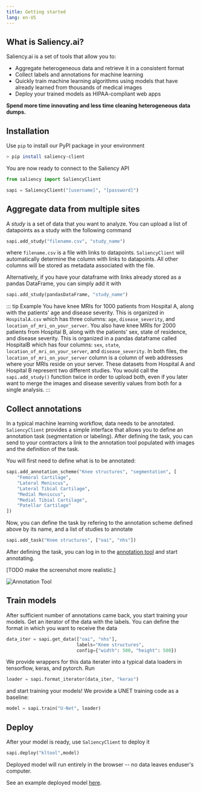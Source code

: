 ```yaml
---
title: Getting started
lang: en-US
---
```


## What is Saliency.ai?

Saliency.ai is a set of tools that allow you to:
* Aggregate heterogeneous data and retrieve it in a consistent format
* Collect labels and annotations for machine learning
* Quickly train machine learning algorithms using models that have already learned from thousands of medical images
* Deploy your trained models as HIPAA-compliant web apps

**Spend more time innovating and less time cleaning heterogeneous data dumps.**

## Installation

Use `pip` to install our PyPI package in your environment

```bash
> pip install saliency-client
```

You are now ready to connect to the Saliency API

```python
from saliency import SaliencyClient

sapi = SaliencyClient("[username]", "[password]")
```

## Aggregate data from multiple sites

A *study* is a set of data that you want to analyze. You can upload a list of datapoints as a study with the following command

```python
sapi.add_study("filename.csv", "study_name")
```

where `filename.csv` is a file with links to datapoints. `SaliencyClient` will automatically determine the column with links to datapoints. All other columns will be stored as metadata associated with the file.

Alternatively, if you have your dataframe with links already stored as a pandas DataFrame, you can simply add it with
```python
sapi.add_study(pandasDataFrame, "study_name")
```
::: tip Example
You have knee MRIs for 1000 patients from Hospital A, along with the patients' age and disease severity. This is organized in `HospitalA.csv` which has three columns: `age`, `disease_severity`, and `location_of_mri_on_your_server`. You also have knee MRIs for 2000 patients from Hospital B, along with the patients' sex, state of residence, and disease severity. This is organized in a pandas dataframe called HospitalB which has four columns: `sex`, `state`, `location_of_mri_on_your_server`, and `disease_severity`. In both files, the `location_of_mri_on_your_server` column is a column of web addresses where your MRIs reside on your server. These datasets from Hospital A and Hospital B represent two different studies. You would call the `sapi.add_study()` function twice in order to upload both, even if you later want to merge the images and disease severitiy values from both for a single analysis.
:::

## Collect annotations

In a typical machine learning workflow, data needs to be annotated. `SaliencyClient` provides a simple interface that allows you to define an annotation task (segmentation or labeling). After defining the task, you can send to your contractors a link to the annotation tool populated with images and the definition of the task.

You will first need to define what is to be annotated:

```python
sapi.add_annotation_scheme("Knee structures", "segmentation", [
    "Femoral Cartilage",
	"Lateral Meniscus",
	"Lateral Tibial Cartilage",
	"Medial Meniscus",
	"Medial Tibial Cartilage",
	"Patellar Cartilage"
])
```

Now, you can define the task by refering to the annotation scheme defined above by its name, and a list of studies to annotate

```python
sapi.add_task("Knee structures", ["oai", "nhs"])
```

After defining the task, you can log in to the [annotation tool](https://annotator.saliency.ai/) and start annotating.

[TODO make the screenshot more realistic.]

![Annotation Tool](/annotation-tool.png)

## Train models

After sufficient number of annotations came back, you start training your models. Get an iterator of the data with the labels. You can define the format in which you want to receive the data

```python
data_iter = sapi.get_data(["oai", "nhs"],
                          labels="Knee structures",
						  config={"width": 500, "height": 500})
```

We provide wrappers for this data iterater into a typical data loaders in tensorflow, keras, and pytorch. Run

```python
loader = sapi.format_iterator(data_iter, "keras")
```
and start training your models! We provide a UNET training code as a baseline:

```python
model = sapi.train("U-Net", loader)
```

## Deploy

After your model is ready, use `SaliencyClient` to deploy it
```python
sapi.deploy("kltool",model)
```
Deployed model will run entirely in the browser -- no data leaves enduser's computer. 

See an example deployed model [here](http://demo.saliency.ai/kltool).
